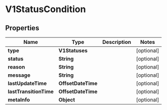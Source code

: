 

# V1StatusCondition


## Properties

| Name | Type | Description | Notes |
|------------ | ------------- | ------------- | -------------|
|**type** | **V1Statuses** |  |  [optional] |
|**status** | **String** |  |  [optional] |
|**reason** | **String** |  |  [optional] |
|**message** | **String** |  |  [optional] |
|**lastUpdateTime** | **OffsetDateTime** |  |  [optional] |
|**lastTransitionTime** | **OffsetDateTime** |  |  [optional] |
|**metaInfo** | **Object** |  |  [optional] |



